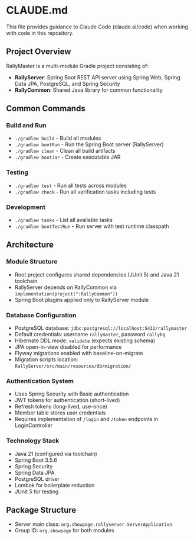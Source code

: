 # CLAUDE.md

This file provides guidance to Claude Code (claude.ai/code) when working with code in this repository.

## Project Overview

RallyMaster is a multi-module Gradle project consisting of:
- **RallyServer**: Spring Boot REST API server using Spring Web, Spring Data JPA, PostgreSQL, and Spring Security
- **RallyCommon**: Shared Java library for common functionality

## Common Commands

### Build and Run
- `./gradlew build` - Build all modules
- `./gradlew bootRun` - Run the Spring Boot server (RallyServer)
- `./gradlew clean` - Clean all build artifacts
- `./gradlew bootJar` - Create executable JAR

### Testing
- `./gradlew test` - Run all tests across modules
- `./gradlew check` - Run all verification tasks including tests

### Development
- `./gradlew tasks` - List all available tasks
- `./gradlew bootTestRun` - Run server with test runtime classpath

## Architecture

### Module Structure
- Root project configures shared dependencies (JUnit 5) and Java 21 toolchain
- RallyServer depends on RallyCommon via `implementation(project(":RallyCommon"))`
- Spring Boot plugins applied only to RallyServer module

### Database Configuration
- PostgreSQL database: `jdbc:postgresql://localhost:5432/rallymaster`
- Default credentials: username `rallymaster`, password `rallyhq`
- Hibernate DDL mode: `validate` (expects existing schema)
- JPA open-in-view disabled for performance
- Flyway migrations enabled with baseline-on-migrate
- Migration scripts location: `RallyServer/src/main/resources/db/migration/`

### Authentication System
- Uses Spring Security with Basic authentication
- JWT tokens for authentication (short-lived)
- Refresh tokens (long-lived, use-once)
- Member table stores user credentials
- Requires implementation of `/login` and `/token` endpoints in LoginController

### Technology Stack
- Java 21 (configured via toolchain)
- Spring Boot 3.5.6
- Spring Security
- Spring Data JPA
- PostgreSQL driver
- Lombok for boilerplate reduction
- JUnit 5 for testing

## Package Structure
- Server main class: `org.showpage.rallyserver.ServerApplication`
- Group ID: `org.showpage` for both modules